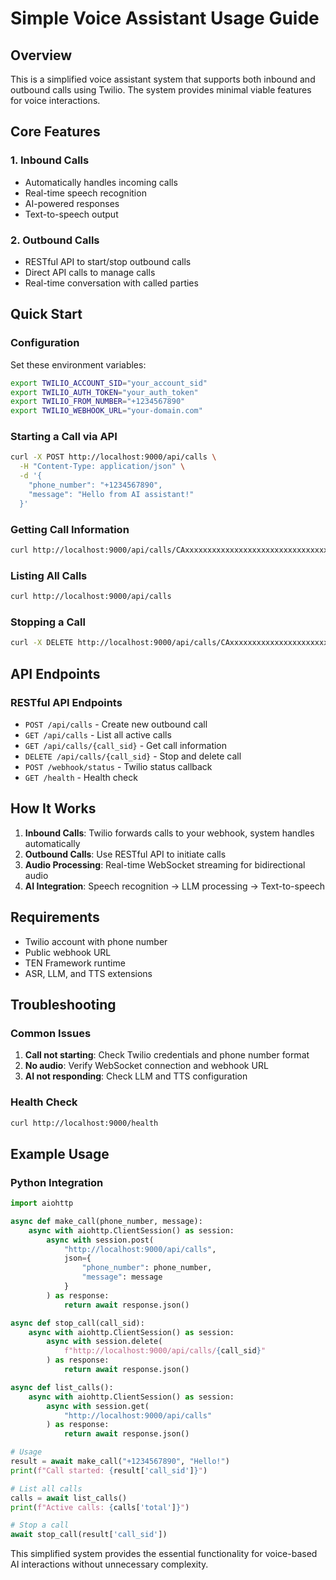 # Simple Voice Assistant Usage Guide

## Overview

This is a simplified voice assistant system that supports both inbound and outbound calls using Twilio. The system provides minimal viable features for voice interactions.

## Core Features

### 1. Inbound Calls
- Automatically handles incoming calls
- Real-time speech recognition
- AI-powered responses
- Text-to-speech output

### 2. Outbound Calls
- RESTful API to start/stop outbound calls
- Direct API calls to manage calls
- Real-time conversation with called parties

## Quick Start

### Configuration
Set these environment variables:

```bash
export TWILIO_ACCOUNT_SID="your_account_sid"
export TWILIO_AUTH_TOKEN="your_auth_token"
export TWILIO_FROM_NUMBER="+1234567890"
export TWILIO_WEBHOOK_URL="your-domain.com"
```

### Starting a Call via API
```bash
curl -X POST http://localhost:9000/api/calls \
  -H "Content-Type: application/json" \
  -d '{
    "phone_number": "+1234567890",
    "message": "Hello from AI assistant!"
  }'
```

### Getting Call Information
```bash
curl http://localhost:9000/api/calls/CAxxxxxxxxxxxxxxxxxxxxxxxxxxxxxxxx
```

### Listing All Calls
```bash
curl http://localhost:9000/api/calls
```

### Stopping a Call
```bash
curl -X DELETE http://localhost:9000/api/calls/CAxxxxxxxxxxxxxxxxxxxxxxxxxxxxxxxx
```

## API Endpoints

### RESTful API Endpoints
- `POST /api/calls` - Create new outbound call
- `GET /api/calls` - List all active calls
- `GET /api/calls/{call_sid}` - Get call information
- `DELETE /api/calls/{call_sid}` - Stop and delete call
- `POST /webhook/status` - Twilio status callback
- `GET /health` - Health check

## How It Works

1. **Inbound Calls**: Twilio forwards calls to your webhook, system handles automatically
2. **Outbound Calls**: Use RESTful API to initiate calls
3. **Audio Processing**: Real-time WebSocket streaming for bidirectional audio
4. **AI Integration**: Speech recognition → LLM processing → Text-to-speech

## Requirements

- Twilio account with phone number
- Public webhook URL
- TEN Framework runtime
- ASR, LLM, and TTS extensions

## Troubleshooting

### Common Issues
1. **Call not starting**: Check Twilio credentials and phone number format
2. **No audio**: Verify WebSocket connection and webhook URL
3. **AI not responding**: Check LLM and TTS configuration

### Health Check
```bash
curl http://localhost:9000/health
```

## Example Usage

### Python Integration
```python
import aiohttp

async def make_call(phone_number, message):
    async with aiohttp.ClientSession() as session:
        async with session.post(
            "http://localhost:9000/api/calls",
            json={
                "phone_number": phone_number,
                "message": message
            }
        ) as response:
            return await response.json()

async def stop_call(call_sid):
    async with aiohttp.ClientSession() as session:
        async with session.delete(
            f"http://localhost:9000/api/calls/{call_sid}"
        ) as response:
            return await response.json()

async def list_calls():
    async with aiohttp.ClientSession() as session:
        async with session.get(
            "http://localhost:9000/api/calls"
        ) as response:
            return await response.json()

# Usage
result = await make_call("+1234567890", "Hello!")
print(f"Call started: {result['call_sid']}")

# List all calls
calls = await list_calls()
print(f"Active calls: {calls['total']}")

# Stop a call
await stop_call(result['call_sid'])
```

This simplified system provides the essential functionality for voice-based AI interactions without unnecessary complexity.
